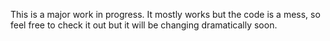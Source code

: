 This is a major work in progress. It mostly works but the code is a mess, so feel free to check it out but it will be changing dramatically soon.
